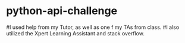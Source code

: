# python-api-challenge


#I used help from my Tutor, as well as one f my TAs from class.
#I also utilized the Xpert Learning Assistant and stack overflow.
